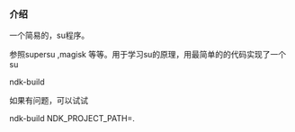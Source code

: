 ### 介绍
一个简易的，su程序。

参照supersu ,magisk 等等。用于学习su的原理，用最简单的的代码实现了一个su



ndk-build 

如果有问题，可以试试

ndk-build NDK_PROJECT_PATH=.


